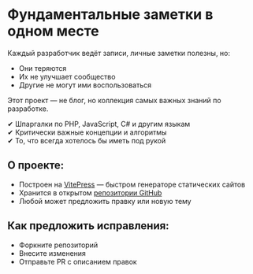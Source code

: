 # Фундаментальные заметки в одном месте

Каждый разработчик ведёт записи, личные заметки полезны, но:
- Они теряются
- Их не улучшает сообщество
- Другие не могут ими воспользоваться

Этот проект — не блог, но коллекция самых важных знаний по разработке.

✔ Шпаргалки по PHP, JavaScript, C# и другим языкам  
✔ Критически важные концепции и алгоритмы  
✔ То, что всегда хотелось бы иметь под рукой

## О проекте:

- Построен на [VitePress](https://vitepress.dev/) — быстром генераторе статических сайтов
- Хранится в открытом [репозитории GitHub](https://github.com/defx01/docs)
- Любой может предложить правку или новую тему

## Как предложить исправления:

- Форкните репозиторий
- Внесите изменения
- Отправьте PR с описанием правок